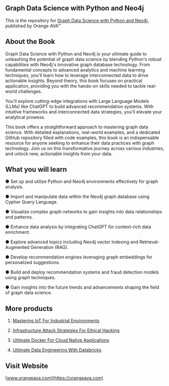 ## Graph Data Science with Python and Neo4j

This is the repository for [Graph Data Science with Python and Neo4j](https://orangeava.com/products/graph-data-science-with-python-and-neo4j), published by Orange AVA™


## About the Book

Graph Data Science with Python and Neo4j is your ultimate guide to unleashing the potential of graph data science by blending Python's robust capabilities with Neo4j's innovative graph database technology. From fundamental concepts to advanced analytics and machine learning techniques, you'll learn how to leverage interconnected data to drive actionable insights. Beyond theory, this book focuses on practical application, providing you with the hands-on skills needed to tackle real-world challenges. 

You'll explore cutting-edge integrations with Large Language Models (LLMs) like ChatGPT to build advanced recommendation systems. With intuitive frameworks and interconnected data strategies, you'll elevate your analytical prowess.
 
This book offers a straightforward approach to mastering graph data science. With detailed explanations, real-world examples, and a dedicated GitHub repository filled with code examples, this book is an indispensable resource for anyone seeking to enhance their data practices with graph technology. Join us on this transformative journey across various industries, and unlock new, actionable insights from your data.

## What you will learn
● Set up and utilize Python and Neo4j environments effectively for graph analysis. 

● Import and manipulate data within the Neo4j graph database using Cypher Query Language. 

● Visualize complex graph networks to gain insights into data relationships and patterns. 

● Enhance data analysis by integrating ChatGPT for context-rich data enrichment. 

● Explore advanced topics including Neo4j vector indexing and Retrieval-Augmented Generation (RAG). 

● Develop recommendation engines leveraging graph embeddings for personalized suggestions. 

● Build and deploy recommendation systems and fraud detection models using graph techniques.

● Gain insights into the future trends and advancements shaping the field of graph data science.


## More products

1. [Mastering IoT For Industrial Environments](https://orangeava.com/products/mastering-iot-for-industrial-environments)
2. [Infrastructure Attack Strategies For Ethical Hacking](https://orangeava.com/products/infrastructure-attack-strategies-for-ethical-hacking)
3. [Ultimate Docker For Cloud Native Applications](https://orangeava.com/products/ultimate-docker-for-cloud-native-applications)

4. [Ultimate Data Engineering With Databricks](https://orangeava.com/products/ultimate-data-engineering-with-databricks)

## Visit Website 
[www.orangeava.com](https://orangeava.com)
